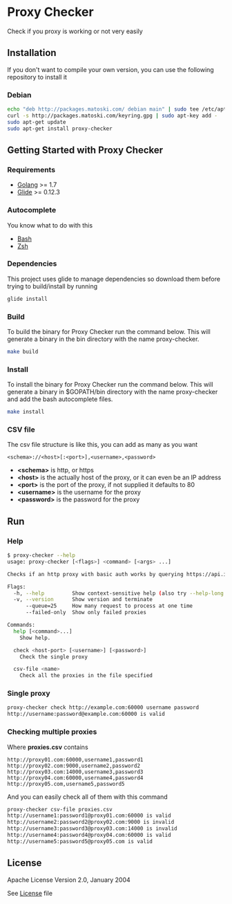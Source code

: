 Proxy Checker
=============

Check if you proxy is working or not very easily

## Installation

If you don't want to compile your own version, you can use the following repository to install it 

### Debian

```bash
echo "deb http://packages.matoski.com/ debian main" | sudo tee /etc/apt/sources.list.d/packages-matoski-com.list
curl -s http://packages.matoski.com/keyring.gpg | sudo apt-key add -
sudo apt-get update
sudo apt-get install proxy-checker
```

## Getting Started with Proxy Checker

### Requirements

* [Golang](https://golang.org/dl/) >= 1.7
* [Glide](https://github.com/Masterminds/glide) >= 0.12.3

### Autocomplete

You know what to do with this

* [Bash](contrib/proxy-checker.bash)
* [Zsh](contrib/proxy-checker.zsh)

### Dependencies 

This project uses glide to manage dependencies so download them before trying to build/install by running 

```bash
glide install
```

### Build

To build the binary for Proxy Checker run the command below. This will generate a binary
in the bin directory with the name proxy-checker.

```bash
make build
```

### Install

To install the binary for Proxy Checker run the command below. This will generate a binary
in $GOPATH/bin directory with the name proxy-checker and add the bash autocomplete files.

```bash
make install
```

### CSV file

The csv file structure is like this, you can add as many as you want

```csv
<schema>://<host>[:<port>],<username>,<password>
```

* **\<schema>** is http, or https
* **\<host>** is the actually host of the proxy, or it can even be an IP address
* **\<port>** is the port of the proxy, if not supplied it defaults to 80
* **\<username>** is the username for the proxy
* **\<password>** is the password for the proxy

## Run

### Help
```bash
$ proxy-checker --help
usage: proxy-checker [<flags>] <command> [<args> ...]

Checks if an http proxy with basic auth works by querying https://api.ipify.org/

Flags:
  -h, --help         Show context-sensitive help (also try --help-long and --help-man).
  -v, --version      Show version and terminate
      --queue=25     How many request to process at one time
      --failed-only  Show only failed proxies

Commands:
  help [<command>...]
    Show help.

  check <host-port> [<username>] [<password>]
    Check the single proxy

  csv-file <name>
    Check all the proxies in the file specified
```

### Single proxy

```bash
proxy-checker check http://example.com:60000 username password
http://username:password@example.com:60000 is valid
```

### Checking multiple proxies

Where **proxies.csv** contains

```csv
http://proxy01.com:60000,username1,password1
http://proxy02.com:9000,username2,password2
http://proxy03.com:14000,username3,password3
http://proxy04.com:60000,username4,password4
http://proxy05.com,username5,password5
```

And you can easily check all of them with this command

```bash
proxy-checker csv-file proxies.csv
http://username1:password1@proxy01.com:60000 is valid
http://username2:password2@proxy02.com:9000 is invalid
http://username3:password3@proxy03.com:14000 is invalid
http://username4:password4@proxy04.com:60000 is valid
http://username5:password5@proxy05.com is valid
```

## License

Apache License
Version 2.0, January 2004

See [License](LICENSE) file
